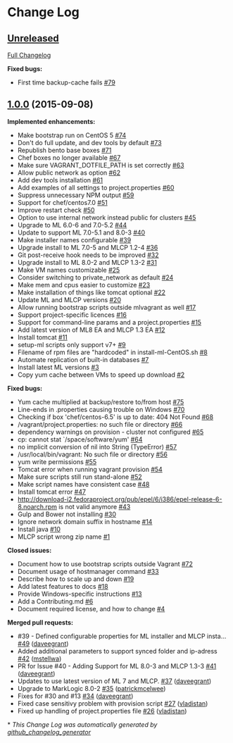 # Change Log

## [Unreleased](https://github.com/grtjn/mlvagrant/tree/HEAD)

[Full Changelog](https://github.com/grtjn/mlvagrant/compare/1.0.0...HEAD)

**Fixed bugs:**

- First time backup-cache fails [\#79](https://github.com/grtjn/mlvagrant/issues/79)

## [1.0.0](https://github.com/grtjn/mlvagrant/tree/1.0.0) (2015-09-08)
**Implemented enhancements:**

- Make bootstrap run on CentOS 5 [\#74](https://github.com/grtjn/mlvagrant/issues/74)
- Don't do full update, and dev tools by default [\#73](https://github.com/grtjn/mlvagrant/issues/73)
- Republish bento base boxes [\#71](https://github.com/grtjn/mlvagrant/issues/71)
- Chef boxes no longer available [\#67](https://github.com/grtjn/mlvagrant/issues/67)
- Make sure VAGRANT\_DOTFILE\_PATH is set correctly [\#63](https://github.com/grtjn/mlvagrant/issues/63)
- Allow public network as option [\#62](https://github.com/grtjn/mlvagrant/issues/62)
- Add dev tools installation [\#61](https://github.com/grtjn/mlvagrant/issues/61)
- Add examples of all settings to project.properties [\#60](https://github.com/grtjn/mlvagrant/issues/60)
- Suppress unnecessary NPM output [\#59](https://github.com/grtjn/mlvagrant/issues/59)
- Support for chef/centos7.0 [\#51](https://github.com/grtjn/mlvagrant/issues/51)
- Improve restart check [\#50](https://github.com/grtjn/mlvagrant/issues/50)
- Option to use internal network instead public for clusters [\#45](https://github.com/grtjn/mlvagrant/issues/45)
- Upgrade to ML 6.0-6 and 7.0-5.2 [\#44](https://github.com/grtjn/mlvagrant/issues/44)
- Update to support ML 7.0-5.1 and 8.0-3 [\#40](https://github.com/grtjn/mlvagrant/issues/40)
- Make installer names configurable [\#39](https://github.com/grtjn/mlvagrant/issues/39)
- Upgrade install to ML 7.0-5 and MLCP 1.2-4 [\#36](https://github.com/grtjn/mlvagrant/issues/36)
- Git post-receive hook needs to be improved [\#32](https://github.com/grtjn/mlvagrant/issues/32)
- Upgrade install to ML 8.0-2 and MLCP 1.3-2 [\#31](https://github.com/grtjn/mlvagrant/issues/31)
- Make VM names customizable [\#25](https://github.com/grtjn/mlvagrant/issues/25)
- Consider switching to private\_network as default [\#24](https://github.com/grtjn/mlvagrant/issues/24)
- Make mem and cpus easier to customize [\#23](https://github.com/grtjn/mlvagrant/issues/23)
- Make installation of things like tomcat optional [\#22](https://github.com/grtjn/mlvagrant/issues/22)
- Update ML and MLCP versions [\#20](https://github.com/grtjn/mlvagrant/issues/20)
- Allow running bootstrap scripts outside mlvagrant as well [\#17](https://github.com/grtjn/mlvagrant/issues/17)
- Support project-specific licences [\#16](https://github.com/grtjn/mlvagrant/issues/16)
- Support for command-line params and a project.properties [\#15](https://github.com/grtjn/mlvagrant/issues/15)
- Add latest version of ML8 EA and MLCP 1.3 EA [\#12](https://github.com/grtjn/mlvagrant/issues/12)
- Install tomcat [\#11](https://github.com/grtjn/mlvagrant/issues/11)
- setup-ml scripts only support v7+ [\#9](https://github.com/grtjn/mlvagrant/issues/9)
- Filename of rpm files are "hardcoded" in install-ml-CentOS.sh [\#8](https://github.com/grtjn/mlvagrant/issues/8)
- Automate replication of built-in databases [\#7](https://github.com/grtjn/mlvagrant/issues/7)
- Install latest ML versions [\#3](https://github.com/grtjn/mlvagrant/issues/3)
- Copy yum cache between VMs to speed up download [\#2](https://github.com/grtjn/mlvagrant/issues/2)

**Fixed bugs:**

- Yum cache multiplied at backup/restore to/from host [\#75](https://github.com/grtjn/mlvagrant/issues/75)
- Line-ends in .properties causing trouble on Windows [\#70](https://github.com/grtjn/mlvagrant/issues/70)
- Checking if box 'chef/centos-6.5' is up to date: 404 Not Found [\#68](https://github.com/grtjn/mlvagrant/issues/68)
- /vagrant/project.properties: no such file or directory [\#66](https://github.com/grtjn/mlvagrant/issues/66)
- dependency warnings on provision - cluster not configured [\#65](https://github.com/grtjn/mlvagrant/issues/65)
- cp: cannot stat `/space/software/yum' [\#64](https://github.com/grtjn/mlvagrant/issues/64)
- no implicit conversion of nil into String \(TypeError\) [\#57](https://github.com/grtjn/mlvagrant/issues/57)
- /usr/local/bin/vagrant: No such file or directory [\#56](https://github.com/grtjn/mlvagrant/issues/56)
- yum write permissions [\#55](https://github.com/grtjn/mlvagrant/issues/55)
- Tomcat error when running vagrant provision [\#54](https://github.com/grtjn/mlvagrant/issues/54)
- Make sure scripts still run stand-alone [\#52](https://github.com/grtjn/mlvagrant/issues/52)
- Make script names have consistent case [\#48](https://github.com/grtjn/mlvagrant/issues/48)
- Install tomcat error [\#47](https://github.com/grtjn/mlvagrant/issues/47)
- http://download-i2.fedoraproject.org/pub/epel/6/i386/epel-release-6-8.noarch.rpm is not valid anymore [\#43](https://github.com/grtjn/mlvagrant/issues/43)
- Gulp and Bower not installing [\#30](https://github.com/grtjn/mlvagrant/issues/30)
- Ignore network domain suffix in hostname [\#14](https://github.com/grtjn/mlvagrant/issues/14)
- Install java [\#10](https://github.com/grtjn/mlvagrant/issues/10)
- MLCP script wrong zip name [\#1](https://github.com/grtjn/mlvagrant/issues/1)

**Closed issues:**

- Document how to use bootstrap scripts outside Vagrant [\#72](https://github.com/grtjn/mlvagrant/issues/72)
- Document usage of hostmanager command [\#33](https://github.com/grtjn/mlvagrant/issues/33)
- Describe how to scale up and down [\#19](https://github.com/grtjn/mlvagrant/issues/19)
- Add latest features to docs [\#18](https://github.com/grtjn/mlvagrant/issues/18)
- Provide Windows-specific instructions [\#13](https://github.com/grtjn/mlvagrant/issues/13)
- Add a Contributing.md [\#6](https://github.com/grtjn/mlvagrant/issues/6)
- Document required license, and how to change [\#4](https://github.com/grtjn/mlvagrant/issues/4)

**Merged pull requests:**

- \#39 - Defined configurable properties for ML installer and MLCP insta… [\#49](https://github.com/grtjn/mlvagrant/pull/49) ([daveegrant](https://github.com/daveegrant))
- Added additional parameters to support synced folder and ip-adress [\#42](https://github.com/grtjn/mlvagrant/pull/42) ([mstellwa](https://github.com/mstellwa))
- PR for Issue \#40 - Adding Support for ML 8.0-3 and MLCP 1.3-3 [\#41](https://github.com/grtjn/mlvagrant/pull/41) ([daveegrant](https://github.com/daveegrant))
- Updates to use latest version of ML 7 and MLCP. [\#37](https://github.com/grtjn/mlvagrant/pull/37) ([daveegrant](https://github.com/daveegrant))
- Upgrade to MarkLogic 8.0-2 [\#35](https://github.com/grtjn/mlvagrant/pull/35) ([patrickmcelwee](https://github.com/patrickmcelwee))
- Fixes for \#30 and \#13 [\#34](https://github.com/grtjn/mlvagrant/pull/34) ([daveegrant](https://github.com/daveegrant))
- Fixed case sensitivy problem with provision script [\#27](https://github.com/grtjn/mlvagrant/pull/27) ([vladistan](https://github.com/vladistan))
- Fixed up handling of project.properties file [\#26](https://github.com/grtjn/mlvagrant/pull/26) ([vladistan](https://github.com/vladistan))



\* *This Change Log was automatically generated by [github_changelog_generator](https://github.com/skywinder/Github-Changelog-Generator)*